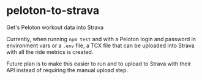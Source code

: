 # peloton-to-strava

Get's Peloton workout data into Strava

Currently, when running `npm test` and with a Peloton login and password in environment vars or a `.env` file, a TCX file that can be uploaded into Strava with all the ride metrics is created.

Future plan is to make this easier to run and to upload to Strava with their API instead of requiring the manual upload step.
